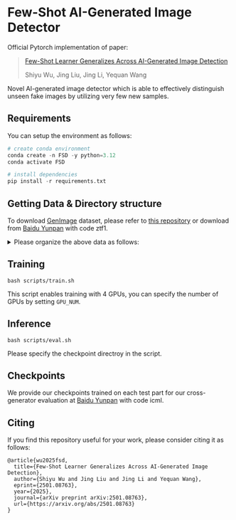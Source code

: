 # Few-Shot AI-Generated Image Detector

Official Pytorch implementation of paper:

> [Few-Shot Learner Generalizes Across AI-Generated Image Detection](https://arxiv.org/abs/2501.08763)
>
> Shiyu Wu, Jing Liu, Jing Li, Yequan Wang

Novel AI-generated image detector which is able to effectively distinguish unseen fake images by utilizing very few new samples. 

## Requirements

You can setup the environment as follows:

```python
# create conda environment
conda create -n FSD -y python=3.12
conda activate FSD

# install dependencies
pip install -r requirements.txt
```

## Getting Data & Directory structure

To download [GenImage](https://arxiv.org/abs/2306.08571) dataset, please refer to [this repository](https://github.com/GenImage-Dataset/GenImage) or download from [Baidu Yunpan](https://pan.baidu.com/share/init?surl=i0OFqYN5i6oFAxeK6bIwRQ) with code ztf1. 

<details>
<summary> Please organize the above data as follows: </summary>

```
data/
|-- GenImage/
|   |-- ADM
|   |   |--train/ai/
|   |   |   |--0_adm_0.PNG
|   |   |   |......
|   |   |--val/ai/
|   |   |   |--0_adm_7.PNG
|   |   |   |......
|   |-- BigGAN
|   |-- glide
|   |-- Midjourney
|   |-- SD
|   |-- VQDM
|   |-- real
|   |   |--train/nature/
|   |   |   |......
```

Real data are those nature images from stable_diffusion_v_1_4 and stable_diffusion_v_1_5. 
</details>


## Training

```
bash scripts/train.sh
```

This script enables training with 4 GPUs, you can specify the number of GPUs by setting `GPU_NUM`.

## Inference

```
bash scripts/eval.sh
```

Please specify the checkpoint directroy in the script. 

## Checkpoints
We provide our checkpoints trained on each test part for our cross-generator evaluation at [Baidu Yunpan](https://pan.baidu.com/s/1zNxDKtFJ_5KXcMceNtrRqA?pwd=icml) with code icml. 

## Citing
If you find this repository useful for your work, please consider citing it as follows:
```
@article{wu2025fsd,
  title={Few-Shot Learner Generalizes Across AI-Generated Image Detection},
  author={Shiyu Wu and Jing Liu and Jing Li and Yequan Wang},
  eprint={2501.08763},
  year={2025},
  journal={arXiv preprint arXiv:2501.08763},
  url={https://arxiv.org/abs/2501.08763}
}
```